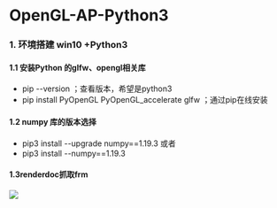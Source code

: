 # OpenGL-AP-Python3



### 1. 环境搭建 win10 +Python3

#### 1.1 安装Python 的glfw、opengl相关库

- pip --version ；查看版本，希望是python3
- pip install PyOpenGL PyOpenGL_accelerate glfw ；通过pip在线安装

#### 1.2 numpy 库的版本选择

-  pip3 install --upgrade numpy==1.19.3 或者
-  pip3 install --numpy==1.19.3


#### 1.3renderdoc抓取frm



![](D:\GitRepo\OpenGL-AP-Python3\resource\picture\renderdoc4python3.png)


